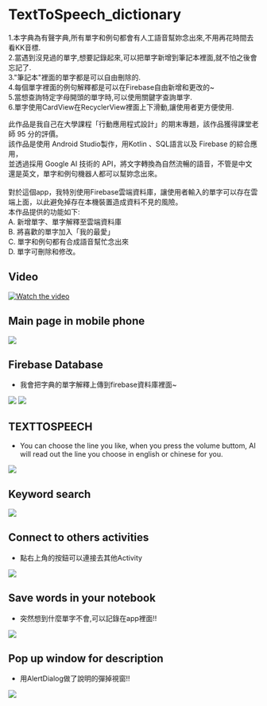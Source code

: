 # TextToSpeech_dictionary
1.本字典為有聲字典,所有單字和例句都會有人工語音幫妳念出來,不用再花時間去看KK音標. <br />
2.當遇到沒見過的單字,想要記錄起來,可以把單字新增到筆記本裡面,就不怕之後會忘記了.<br />
3."筆記本"裡面的單字都是可以自由刪除的.<br />
4.每個單字裡面的例句解釋都是可以在Firebase自由新增和更改的~ <br />
5.當想查詢特定字母開頭的單字時,可以使用關鍵字查詢單字.<br />
6.單字使用CardView在RecyclerView裡面上下滑動,讓使用者更方便使用.<br />

此作品是我自己在大學課程「行動應用程式設計」的期末專題，該作品獲得課堂老師 95 分的評價。<br />
該作品是使用 Android Studio製作，用Kotlin 、SQL語言以及 Firebase 的綜合應用，<br />
並透過採用 Google AI 技術的 API，將文字轉換為自然流暢的語音，不管是中文還是英文，單字和例句機器人都可以幫妳念出來。<br /><br />
對於這個app，我特別使用Firebase雲端資料庫，讓使用者輸入的單字可以存在雲端上面，以此避免掉存在本機裝置造成資料不見的風險。<br />
本作品提供的功能如下: <br />
A. 新增單字、單字解釋至雲端資料庫 <br />
B. 將喜歡的單字加入「我的最愛」 <br />
C. 單字和例句都有合成語音幫忙念出來 <br />
D. 單字可刪除和修改。<br />

## Video
[![Watch the video](https://github.com/weitsung50110/TextToSpeech_dictionary/blob/master/github_images/video_pic1.png)](https://www.youtube.com/watch?v=oBl6HfmIn9g&ab_channel=%E5%B4%B4%E5%B4%B4)


## Main page in mobile phone
![](https://github.com/a1233z/text_to_voice_dicitionary_public/blob/master/github_images/0.png)

## Firebase Database
* 我會把字典的單字解釋上傳到firebase資料庫裡面~

![](https://github.com/a1233z/text_to_voice_dicitionary_public/blob/master/github_images/1.png)
![](https://github.com/a1233z/text_to_voice_dicitionary_public/blob/master/github_images/2.png)

## TEXTTOSPEECH
* You can choose the line you like, when you press the volume buttom, AI will read out the line you choose in english or chinese for you.

![](https://github.com/a1233z/text_to_voice_dicitionary_public/blob/master/github_images/3.png)

## Keyword search
![](https://github.com/a1233z/text_to_voice_dicitionary_public/blob/master/github_images/4.png)

## Connect to others activities
* 點右上角的按鈕可以連接去其他Activity

![](https://github.com/a1233z/text_to_voice_dicitionary_public/blob/master/github_images/5.png)

## Save words in your notebook
* 突然想到什麼單字不會,可以記錄在app裡面!!

![](https://github.com/a1233z/text_to_voice_dicitionary_public/blob/master/github_images/6.png)

## Pop up window for description
* 用AlertDialog做了說明的彈掉視窗!!

![](https://github.com/a1233z/text_to_voice_dicitionary_public/blob/master/github_images/7.png)
